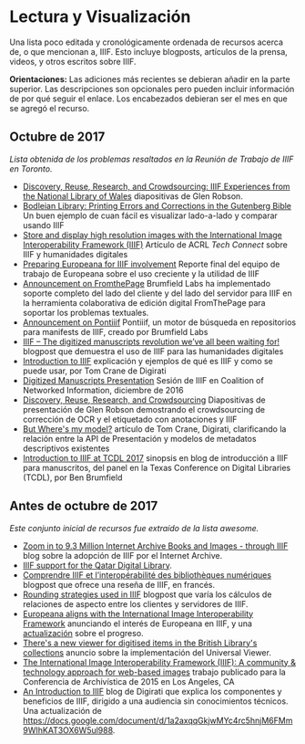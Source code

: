 # Lectura y Visualización

Una lista poco editada y cronológicamente ordenada de recursos acerca de, o que mencionan a, IIIF. Esto incluye blogposts, artículos de la prensa, videos, y otros escritos sobre IIIF.

**Orientaciones:** Las adiciones más recientes se debieran añadir en la parte superior. Las descripciones son opcionales pero pueden incluir información de por qué seguir el enlace. Los encabezados debieran ser el mes en que se agregó el recurso.

## Octubre de 2017
_Lista obtenida de los problemas resaltados en la Reunión de Trabajo de IIIF en Toronto._

- [Discovery, Reuse, Research, and Crowdsourcing: IIIF Experiences from the National Library of Wales](https://www.slideshare.net/GlenRobson/discovery-reuse-research-and-crowdsourcing-iiif-experiences-from-the-nlw) diapositivas de Glen Robson.
- [Bodleian Library: Printing Errors and Corrections in the Gutenberg Bible](http://bav.bodleian.ox.ac.uk/news/printing-errors-and-corrections-in-the-gutenberg-bible) Un buen ejemplo de cuan fácil es visualizar lado-a-lado y comparar usando IIIF
- [Store and display high resolution images with the International Image Interoperability Framework (IIIF)](http://acrl.ala.org/techconnect/post/2016/02) Artículo de ACRL _Tech Connect_ sobre IIIF y humanidades digitales
- [Preparing Europeana for IIIF involvement](https://pro.europeana.eu/project/preparing-europeana-for-iiif-involvement) Reporte final del equipo de trabajo de Europeana sobre el uso creciente y la utilidad de IIIF
- [Announcement on FromthePage](http://iiif.io/news/2017/02/17/from-the-page/) Brumfield Labs ha implementado soporte completo del lado del cliente y del lado del servidor para IIIF en la herramienta colaborativa de edición digital FromThePage para soportar los problemas textuales.
- [Announcement on Pontiiif](http://iiif.io/news/2017/02/17/pontiiif/) Pontiiif, un motor de búsqueda en repositorios para manifests de IIIF, creado por Brumfield Labs
- [IIIF – The digitized manuscripts revolution we’ve all been waiting for!](https://sexycodicology.net/blog/iiif-international-image-interoperability-framework/) blogpost que demuestra el uso de IIIF para las humanidades digitales
- [Introduction to IIIF](http://resources.digirati.com/iiif/an-introduction-to-iiif/) explicación y ejemplos de qué es IIIF y como se puede usar, por Tom Crane de Digirati
- [Digitized Manuscripts Presentation](https://www.youtube.com/watch?v=YMt3I2QBJI0&feature=youtu.be) Sesión de IIIF en Coalition of Networked Information, diciembre de 2016
- [Discovery, Reuse, Research, and Crowdsourcing](https://www.slideshare.net/GlenRobson/discovery-reuse-research-and-crowdsourcing-iiif-experiences-from-the-nlw) Diapositivas de presentación de Glen Robson demostrando el crowdsourcing de corrección de OCR y el etiquetado con anotaciones y IIIF
- [But Where's my model?](http://resources.digirati.com/iiif/an-introduction-to-iiif/wheres-my-model.html) artículo de Tom Crane, Digirati, clarificando la relación entre la API de Presentación y modelos de metadatos descriptivos existentes
- [Introduction to IIIF at TCDL 2017](http://content.fromthepage.com/iiif-at-tcdl-2017/) sinopsis en blog de introducción a IIIF para manuscritos, del panel en la Texas Conference on Digital Libraries (TCDL), por Ben Brumfield

## Antes de octubre de 2017

_Este conjunto inicial de recursos fue extraído de la lista awesome._

- [Zoom in to 9.3 Million Internet Archive Books and Images - through IIIF](https://blog.archive.org/2015/10/23/zoom-in-to-9-3-million-internet-archive-books-and-images-through-iiif/) blog sobre la adopción de IIIF por el Internet Archive.
- [IIIF support for the Qatar Digital Library](http://www.cogapp.com/blog/iiif-support-qatar-digital-library).
- [Comprendre IIIF et l’interopérabilité des bibliothèques numériques](https://insula.univ-lille3.fr/blog/2016/11/comprendre-iiif-interoperabilite-bibliotheques-numeriques/) blogpost que ofrece una reseña de IIIF, en francés.
- [Rounding strategies used in IIIF](http://www.jack-reed.com/2016/10/14/rounding-strategies-used-in-iiif.html) blogpost que varía los cálculos de relaciones de aspecto entre los clientes y servidores de IIIF.
- [Europeana aligns with the International Image Interoperability Framework](http://pro.europeana.eu/blogpost/europeana-aligns-with-the-international-image-interoperability-framework-iiif) anunciando el interés de Europeana en IIIF, y una [actualización](http://pro.europeana.eu/blogpost/europeana-and-iiif-update-oct-2016) sobre el progreso.
- [There's a new viewer for digitised items in the British Library's collections](http://blogs.bl.uk/digital-scholarship/2016/12/new-viewer-digitised-collections-british-library.html) anuncio sobre la implementación del Universal Viewer.
- [The International Image Interoperability Framework (IIIF): A community & technology approach for web-based images](https://purl.stanford.edu/df650pk4327) trabajo publicado para la Conferencia de Archivística de 2015 en Los Angeles, CA
- [An Introduction to IIIF](http://resources.digirati.com/iiif/an-introduction-to-iiif/) blog de Digirati que explica los componentes y beneficios de IIIF, dirigido a una audiencia sin conocimientos técnicos. Una actualización de https://docs.google.com/document/d/1a2axqqGkjwMYc4rc5hnjM6FMm9WIhKAT3OX6W5ul988.
